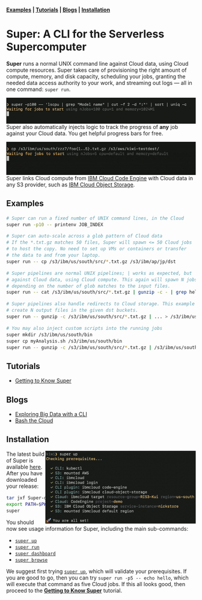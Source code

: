 #### [Examples](#examples)  | [Tutorials](#tutorials) | [Blogs](#blogs) | [Installation](#installation)

# Super: A CLI for the Serverless Supercomputer

**Super** runs a normal UNIX command line against Cloud data, using
Cloud compute resources. Super takes care of provisioning the right
amount of compute, memory, and disk capacity, scheduling your jobs,
granting the needed data access authority to your work, and streaming
out logs &mdash; all in one command: `super run`.

<img title="Super takes a normal UNIX command line, and runs it in parallel, in the Cloud" alt="Super auto-scales normal UNIX command lines" src="docs/blogs/1-Super-Overview/super-lscpu-100-with-progress.gif" align="right" width="550">

Super also automatically injects logic to track the progress of
**any** job against your Cloud data. You get helpful progress bars for
free.

<img title="Super can copy your Cloud data rapidly, across providers or regions within the Cloud" alt="Animated GIF of super copy" src="docs/blogs/1-Super-Overview/super-cp-5-with-progress.gif" align="right" width="550">

Super links Cloud compute from [IBM Cloud Code
Engine](https://www.ibm.com/cloud/code-engine) with Cloud data in any
S3 provider, such as [IBM Cloud Object
Storage](https://www.ibm.com/cloud/object-storage).

## Examples

```sh
# Super can run a fixed number of UNIX command lines, in the Cloud
super run -p10 -- printenv JOB_INDEX
```

```sh
# Super can auto-scale across a glob pattern of Cloud data
# If the *.txt.gz matches 50 files, Super will spawn <= 50 Cloud jobs
# to host the copy. No need to set up VMs or containers or transfer
# the data to and from your laptop.
super run -- cp /s3/ibm/us/south/src/*.txt.gz /s3/ibm/ap/jp/dst
```

```sh
# Super pipelines are normal UNIX pipelines; | works as expected, but
# against Cloud data, using Cloud compute. This again will spawn N jobs
# depending on the number of glob matches to the input files.
super run -- cat /s3/ibm/us/south/src/*.txt.gz | gunzip -c - | grep hello
```

```sh
# Super pipelines also handle redirects to Cloud storage. This example will
# create N output files in the given dst buckets.
super run -- gunzip -c /s3/ibm/us/south/src/*.txt.gz | ... > /s3/ibm/us/south/dst
```

```sh
# You may also inject custom scripts into the running jobs
super mkdir /s3/ibm/us/south/bin
super cp myAnalysis.sh /s3/ibm/us/south/bin
super run -- gunzip -c /s3/ibm/us/south/src/*.txt.gz | /s3/ibm/us/south/bin/myAnalysis.sh > /s3/ibm/us/south/dst
```

## Tutorials

- [Getting to Know Super](docs/tutorial/basics/#readme)

## Blogs

- [Exploring Big Data with a CLI](https://medium.com/the-graphical-terminal/exploring-big-data-with-a-cli-59af31d38756)
- [Bash the Cloud](docs/blogs/1-Super-Overview/README.md#readme)

## Installation

<img title="The super up command helps you with prerequisites" alt="The super up command helps you with prerequisites" src="docs/tutorial/basics/super-up.png" align="right" width="400">

The latest build of Super is available
[here](https://github.com/IBM/super/releases). After you have downloaded
your release:

```sh
tar jxf Super-darwin-x64.tar.bz2
export PATH=$PWD/Super-darwin-x64/Super.app/Contents/Resources:$PATH
super
```

You should now see usage information for Super, including the main
sub-commands:
- [`super up`](docs/commands/super-up.md)
- [`super run`](docs/commands/super-run.md)
- [`super dashboard`](docs/tutorial/basics/super-dashboard.md)
- [`super browse`](docs/tutorial/basics/super-browse.md)

We suggest first trying [`super up`](docs/commands/super-up.md), which
will validate your prerequisites. If you are good to go, then you can
try `super run -p5 -- echo hello`, which will execute that command as
five Cloud jobs. If this all looks good, then proceed to the
[**Getting to Know Super**](docs/tutorial/basics#readme) tutorial.
